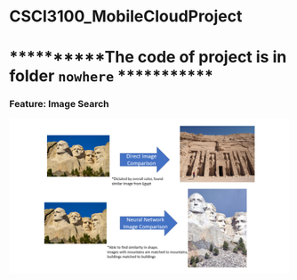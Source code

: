 # CSCI3100_MobileCloudProject


# **********The code of project is in folder `nowhere` ***********

### Feature: Image Search
![Image of Feature: Image Search](https://github.com/RyanStark223232/CSCI3100_MobileCloudProject/blob/main/explanation.png)
